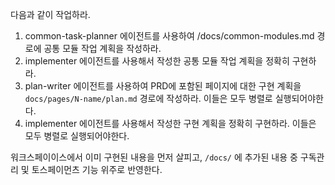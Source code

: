 다음과 같이 작업하라.

1. common-task-planner 에이전트를 사용하여 /docs/common-modules.md 경로에 공통 모듈 작업 계획을 작성하라.
2. implementer 에이전트를 사용해서 작성한 공통 모듈 작업 계획을 정확히 구현하라.
4. plan-writer 에이전트를 사용하여 PRD에 포함된 페이지에 대한 구현 계획을 `docs/pages/N-name/plan.md` 경로에 작성하라. 이들은 모두 병렬로 실행되어야한다.
5. implementer 에이전트를 사용해서 작성한 구현 계획을 정확히 구현하라. 이들은 모두 병렬로 실행되어야한다.

워크스페이이스에서 이미 구현된 내용을 먼저 살피고, `/docs/` 에 추가된 내용 중 구독관리 및 토스페이먼츠 기능 위주로 반영한다.